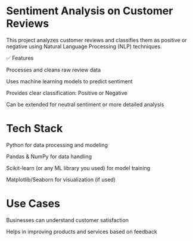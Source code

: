 # Sentiment Analysis on Customer Reviews
This project analyzes customer reviews and classifies them as positive or negative using Natural Language Processing (NLP) techniques.

✅ Features

Processes and cleans raw review data

Uses machine learning models to predict sentiment

Provides clear classification: Positive or Negative

Can be extended for neutral sentiment or more detailed analysis

# Tech Stack

Python for data processing and modeling

Pandas & NumPy for data handling

Scikit-learn (or any ML library you used) for model training

Matplotlib/Seaborn for visualization (if used)

# Use Cases

Businesses can understand customer satisfaction

Helps in improving products and services based on feedback

